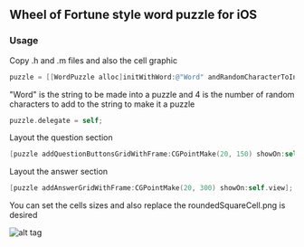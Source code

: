 ## Wheel of Fortune style word puzzle for iOS 

### Usage

Copy .h and .m files and also the cell graphic

```objective-c
puzzle = [[WordPuzzle alloc]initWithWord:@"Word" andRandomCharacterToInjectCount:4];
```
"Word" is the string to be made into a puzzle and 4 is the number of random characters to add to the string to make it a puzzle

```objective-c
puzzle.delegate = self;
```

Layout the question section
```objective-c
[puzzle addQuestionButtonsGridWithFrame:CGPointMake(20, 150) showOn:self.view];
```

Layout the answer section
```objective-c
[puzzle addAnswerGridWithFrame:CGPointMake(20, 300) showOn:self.view];
```

You can set the cells sizes and also replace the roundedSquareCell.png is desired

![alt tag](http://imgur.com/9gYvdnq)